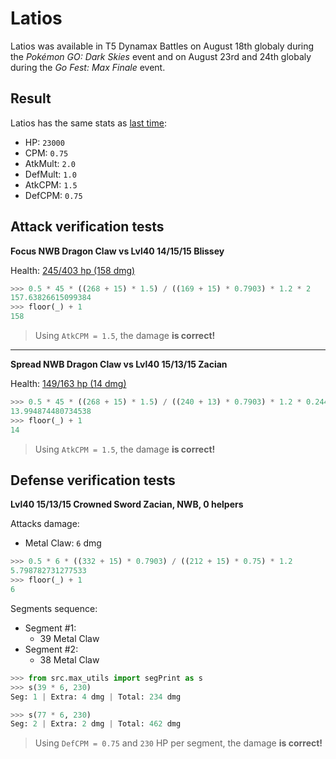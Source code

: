 # Latios

Latios was available in T5 Dynamax Battles on August 18th globaly during the *Pokémon GO: Dark Skies* event and on August 23rd and 24th globaly during the *Go Fest: Max Finale* event.

## Result

Latios has the same stats as [last time](./20250726_latios.md):

- HP: `23000`
- CPM: `0.75`
- AtkMult: `2.0`
- DefMult: `1.0`
- AtkCPM: `1.5`
- DefCPM: `0.75`

## Attack verification tests

**Focus NWB Dragon Claw vs Lvl40 14/15/15 Blissey**

Health: [245/403 hp (158 dmg)](../../res/latios_01.png)

```python
>>> 0.5 * 45 * ((268 + 15) * 1.5) / ((169 + 15) * 0.7903) * 1.2 * 2
157.63826615099384
>>> floor(_) + 1
158
```

> Using `AtkCPM = 1.5`, the damage **is correct!**

---

**Spread NWB Dragon Claw vs Lvl40 15/13/15 Zacian**

Health: [149/163 hp (14 dmg)](../../res/latios_02.png)

```python
>>> 0.5 * 45 * ((268 + 15) * 1.5) / ((240 + 13) * 0.7903) * 1.2 * 0.244140625
13.994874480734538
>>> floor(_) + 1
14
```

> Using `AtkCPM = 1.5`, the damage **is correct!**

## Defense verification tests

**Lvl40 15/13/15 Crowned Sword Zacian, NWB, 0 helpers**

Attacks damage:
- Metal Claw: `6` dmg

```python
>>> 0.5 * 6 * ((332 + 15) * 0.7903) / ((212 + 15) * 0.75) * 1.2
5.798782731277533
>>> floor(_) + 1
6
```

Segments sequence:
- Segment #1:
  - 39 Metal Claw
- Segment #2:
  - 38 Metal Claw

```python
>>> from src.max_utils import segPrint as s
>>> s(39 * 6, 230)
Seg: 1 | Extra: 4 dmg | Total: 234 dmg

>>> s(77 * 6, 230)
Seg: 2 | Extra: 2 dmg | Total: 462 dmg
```

> Using `DefCPM = 0.75` and `230` HP per segment, the damage **is correct!**
